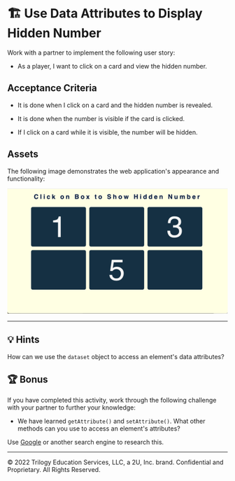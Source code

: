 # 🏗️ Use Data Attributes to Display Hidden Number

Work with a partner to implement the following user story:

- As a player, I want to click on a card and view the hidden number.

## Acceptance Criteria

- It is done when I click on a card and the hidden number is revealed.

- It is done when the number is visible if the card is clicked.

- If I click on a card while it is visible, the number will be hidden.

## Assets

The following image demonstrates the web application's appearance and functionality:

![Six cards appear in a grid, with the numbers 1, 3, and 5 displayed on three of the cards while the remaining three appear blank.](./images/01-screenshot.png)

---

## 💡 Hints

How can we use the `dataset` object to access an element's data attributes?

## 🏆 Bonus

If you have completed this activity, work through the following challenge with your partner to further your knowledge:

- We have learned `getAttribute()` and `setAttribute()`. What other methods can you use to access an element's attributes?

Use [Google](https://www.google.com) or another search engine to research this.

---

© 2022 Trilogy Education Services, LLC, a 2U, Inc. brand. Confidential and Proprietary. All Rights Reserved.
